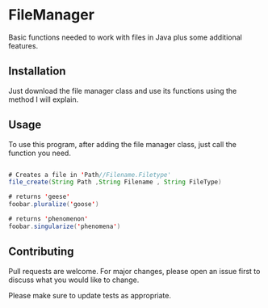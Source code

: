 # FileManager

Basic functions needed to work with files in Java plus some additional features.

## Installation

Just download the file manager class and use its functions using the method I will explain.


## Usage
To use this program, after adding the file manager class, just call the function you need.
```java

# Creates a file in 'Path//Filename.Filetype' 
file_create(String Path ,String Filename , String FileType)

# returns 'geese'
foobar.pluralize('goose')

# returns 'phenomenon'
foobar.singularize('phenomena')
```



## Contributing

Pull requests are welcome. For major changes, please open an issue first
to discuss what you would like to change.

Please make sure to update tests as appropriate.

